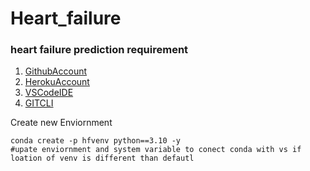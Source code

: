 # Heart_failure

### heart failure prediction requirement


1. [GithubAccount](https://github.com)
2. [HerokuAccount](https://heroku.com)
3. [VSCodeIDE](https://code.visulastudio.com)
4. [GITCLI](https://git.com)

Create new Enviornment
```
conda create -p hfvenv python==3.10 -y
#upate enviornment and system variable to conect conda with vs if loation of venv is different than defautl
```
